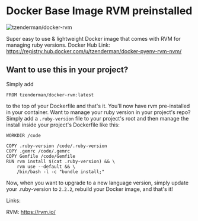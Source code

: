 # Docker Base Image RVM preinstalled

![tzenderman/docker-rvm](http://dockeri.co/image/tzenderman/docker-rvm)

Super easy to use & lightweight Docker image that comes with RVM for managing ruby versions. Docker Hub Link: https://registry.hub.docker.com/u/tzenderman/docker-pyenv-rvm-nvm/

## Want to use this in your project?

Simply add

`FROM tzenderman/docker-rvm:latest`

to the top of your Dockerfile and that's it. You'll now have rvm pre-installed in your container. Want to manage your ruby version in your project's repo? Simply add a `.ruby-version` file to your project's root and then manage the install inside your project's Dockerfile like this:

    WORKDIR /code

    COPY .ruby-version /code/.ruby-version
    COPY .gemrc /code/.gemrc
    COPY Gemfile /code/Gemfile
    RUN rvm install $(cat .ruby-version) && \
        rvm use --default && \
        /bin/bash -l -c "bundle install;"

Now, when you want to upgrade to a new language version, simply update your .ruby-version to `2.2.2`, rebuild your Docker image, and that's it!

Links:

RVM: https://rvm.io/
